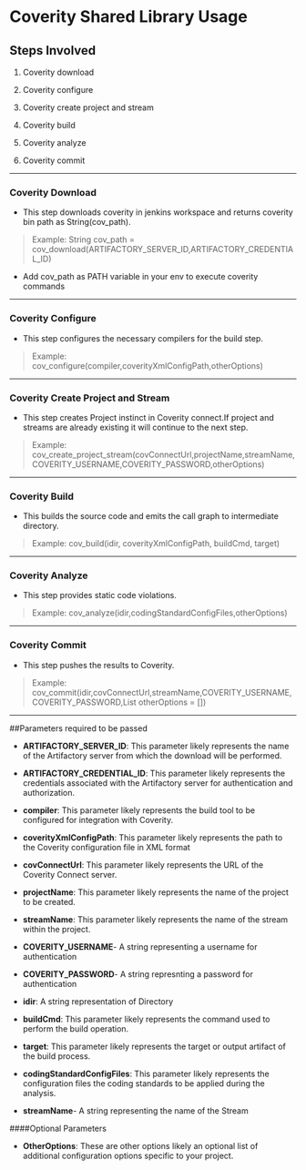 # Coverity Shared Library Usage




## Steps Involved

1) Coverity download

2) Coverity configure

3) Coverity create project and stream

4) Coverity build

5) Coverity analyze

6) Coverity commit


---

### Coverity Download



- This step downloads coverity in jenkins workspace and returns coverity bin path as String(cov_path).

>Example:
String cov_path = cov_download(ARTIFACTORY_SERVER_ID,ARTIFACTORY_CREDENTIAL_ID)


- Add cov_path as PATH variable in your env to execute coverity commands

--- 

### Coverity Configure
- This step configures the necessary compilers  for the build step.


>Example:
 cov_configure(compiler,coverityXmlConfigPath,otherOptions)

---
### Coverity Create Project and Stream
- This step creates Project instinct in Coverity connect.If project and streams are already existing it will continue to the next step.

>Example:
cov_create_project_stream(covConnectUrl,projectName,streamName,COVERITY_USERNAME,COVERITY_PASSWORD,otherOptions)

---
### Coverity Build

- This builds the source code and emits the call graph to intermediate directory.

>Example:
cov_build(idir, coverityXmlConfigPath, buildCmd, target)

---
### Coverity Analyze
- This step provides static code violations.


>Example:
cov_analyze(idir,codingStandardConfigFiles,otherOptions)

---
### Coverity Commit

- This step pushes the results to Coverity.


>Example:
cov_commit(idir,covConnectUrl,streamName,COVERITY_USERNAME,COVERITY_PASSWORD,List otherOptions = [])


---

##Parameters required to be passed

- **ARTIFACTORY_SERVER_ID**: This parameter likely represents the name of the Artifactory server from which the download will be performed.

- **ARTIFACTORY_CREDENTIAL_ID**: This parameter likely represents the credentials associated with the Artifactory server for authentication and authorization.

- **compiler**: This parameter likely represents the  build tool to be configured for integration with Coverity.
- **coverityXmlConfigPath**: This parameter likely represents the path to the Coverity configuration file in XML format

- **covConnectUrl**: This parameter likely represents the URL of the Coverity Connect server.
- **projectName**: This parameter likely represents the name of the project to be created.
- **streamName**: This parameter likely represents the name of the stream within the project.
- **COVERITY_USERNAME**- A string representing a username for authentication
- **COVERITY_PASSWORD**- A string represnting a password for authentication
- **idir**: A string representation of Directory
- **buildCmd**: This parameter likely represents the command used to perform the build operation.
- **target**: This parameter likely represents the target or output artifact of the build process.
- **codingStandardConfigFiles**: This parameter likely represents the configuration files the coding standards to be applied during the analysis.
- **streamName**-  A string representing the name of the Stream

####Optional Parameters
-  **OtherOptions**: These are other options likely an optional list of additional configuration options specific to your project.
